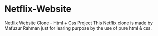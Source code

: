 # Netflix-Website
Netflix Website Clone - Html + Css Project
This Netflix clone is made by Mafuzur Rahman just for learing purpose by the use of pure html & css.
